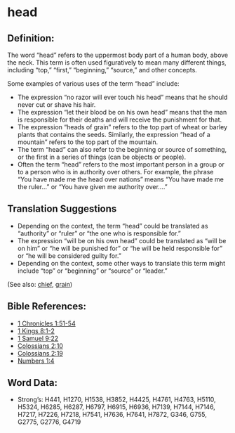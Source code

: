 # head

## Definition:

The word “head” refers to the uppermost body part of a human body, above the neck. This term is often used figuratively to mean many different things, including “top,” “first,” “beginning,” “source,” and other concepts.

Some examples of various uses of the term “head” include:

* The expression “no razor will ever touch his head” means that he should never cut or shave his hair.
* The expression “let their blood be on his own head” means that the man is responsible for their deaths and will receive the punishment for that.
* The expression “heads of grain” refers to the top part of wheat or barley plants that contains the seeds. Similarly, the expression “head of a mountain” refers to the top part of the mountain.
* The term “head” can also refer to the beginning or source of something, or the first in a series of things (can be objects or people).
* Often the term “head” refers to the most important person in a group or to a person who is in authority over others. For example, the phrase “You have made me the head over nations” means “You have made me the ruler…” or “You have given me authority over….”

## Translation Suggestions

* Depending on the context, the term “head” could be translated as “authority” or “ruler” or “the one who is responsible for.”
* The expression “will be on his own head” could be translated as “will be on him” or “he will be punished for” or “he will be held responsible for” or “he will be considered guilty for.”
* Depending on the context, some other ways to translate this term might include “top” or “beginning” or “source” or “leader.”

(See also: [chief](../other/chief.md), [grain](../other/grain.md))

## Bible References:

* [1 Chronicles 1:51-54](rc://en/tn/help/1ch/01/51)
* [1 Kings 8:1-2](rc://en/tn/help/1ki/08/01)
* [1 Samuel 9:22](rc://en/tn/help/1sa/09/22)
* [Colossians 2:10](rc://en/tn/help/col/02/10)
* [Colossians 2:19](rc://en/tn/help/col/02/19)
* [Numbers 1:4](rc://en/tn/help/num/01/04)

## Word Data:

* Strong’s: H441, H1270, H1538, H3852, H4425, H4761, H4763, H5110, H5324, H6285, H6287, H6797, H6915, H6936, H7139, H7144, H7146, H7217, H7226, H7218, H7541, H7636, H7641, H7872, G346, G755, G2775, G2776, G4719
